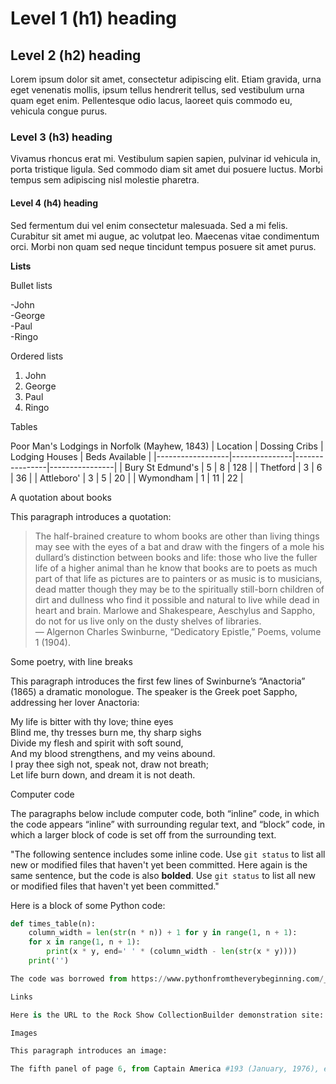 # Level 1 (h1) heading

## Level 2 (h2) heading

Lorem ipsum dolor sit amet, consectetur adipiscing elit. Etiam gravida, urna eget venenatis mollis, ipsum tellus hendrerit tellus, sed vestibulum urna quam eget enim. Pellentesque odio lacus, laoreet quis commodo eu, vehicula congue purus.

### Level 3 (h3) heading

Vivamus rhoncus erat mi. Vestibulum sapien sapien, pulvinar id vehicula in, porta tristique ligula. Sed commodo diam sit amet dui posuere luctus. Morbi tempus sem adipiscing nisl molestie pharetra.

#### Level 4 (h4) heading

Sed fermentum dui vel enim consectetur malesuada. Sed a mi felis. Curabitur sit amet mi augue, ac volutpat leo. Maecenas vitae condimentum orci. Morbi non quam sed neque tincidunt tempus posuere sit amet purus.

**Lists**

Bullet lists

-John<br>
-George<br>
-Paul<br>
-Ringo<br>

Ordered lists

1. John
1. George
1. Paul
1. Ringo

Tables

Poor Man's Lodgings in Norfolk (Mayhew, 1843)
| Location         | Dossing Cribs | Lodging Houses | Beds Available |
|------------------|---------------|----------------|----------------|
| Bury St Edmund's | 5             | 8              | 128            |
| Thetford         | 3             | 6              | 36             |
| Attleboro'       | 3             | 5              | 20             |
| Wymondham        | 1             | 11             | 22             |

A quotation about books

This paragraph introduces a quotation:

> The half-brained creature to whom books are other than living things may see with the eyes of a bat and draw with the fingers of a mole his dullard’s distinction between books and life: those who live the fuller life of a higher animal than he know that books are to poets as much part of that life as pictures are to painters or as music is to musicians, dead matter though they may be to the spiritually still-born children of dirt and dullness who find it possible and natural to live while dead in heart and brain. Marlowe and Shakespeare, Aeschylus and Sappho, do not for us live only on the dusty shelves of libraries. <br>
> — Algernon Charles Swinburne, “Dedicatory Epistle,” Poems, volume 1 (1904).

Some poetry, with line breaks

This paragraph introduces the first few lines of Swinburne’s “Anactoria” (1865) a dramatic monologue. The speaker is the Greek poet Sappho, addressing her lover Anactoria:

My life is bitter with thy love; thine eyes <br>
Blind me, thy tresses burn me, thy sharp sighs<br>
Divide my flesh and spirit with soft sound,<br>
And my blood strengthens, and my veins abound.<br>
I pray thee sigh not, speak not, draw not breath;<br>
Let life burn down, and dream it is not death.<br>

Computer code

The paragraphs below include computer code, both “inline” code, in which the code appears “inline” with surrounding regular text, and “block” code, in which a larger block of code is set off from the surrounding text.

"The following sentence includes some inline code. Use `git status` to list all new or modified files that haven't yet been committed. Here again is the same sentence, but the code is also **bolded**. Use `git status` to list all new or modified files that haven't yet been committed."

Here is a block of some Python code:

```python
def times_table(n):
    column_width = len(str(n * n)) + 1 for y in range(1, n + 1):
    for x in range(1, n + 1):
        print(x * y, end=' ' * (column_width - len(str(x * y))))
    print('')

The code was borrowed from https://www.pythonfromtheverybeginning.com/_files/ugd/c52a80_c91162eff1034675a30a9e2b61770df5.pdf.

Links

Here is the URL to the Rock Show CollectionBuilder demonstration site: https://jawalsh.github.io/rock-show/.

Images

This paragraph introduces an image:

The fifth panel of page 6, from Captain America #193 (January, 1976), edited, written, and drawn by Jack Kirby.